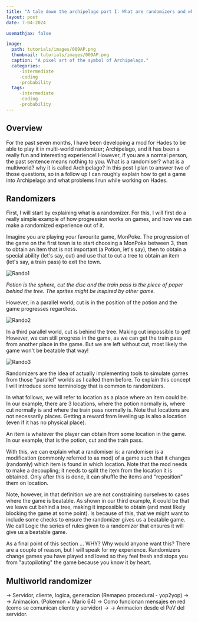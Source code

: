```yaml
---
title: "A tale down the archipelago part I: What are randomizers and what is the multiworld" 
layout: post
date: 7-04-2024

usemathjax: false

image: 
  path: tutorials/images/009AP.png 
  thumbnail: tutorials/images/009AP.png
  caption: "A pixel art of the symbol of Archipelago."
  categories:
     -intermediate
     -coding
     -probability
  tags:
     -intermediate
     -coding
     -probability
---
```


<h2> Overview </h2>

For the past seven months, I have been developing a mod for Hades to be able to play it in multi-world randomizer; Archipelago, and it has been a really fun and interesting experience! 
However, if you are a normal person, the past sentence means nothing to you. What is a randomiser? what is a multiworld? why it is called Archipelago? In this post I plan
to answer two of those questions, so in a follow up I can roughly explain how to get a game into Archipelago and what problems I run while working on Hades.

<h2> Randomizers </h2>

First, I will start by explaining what is a randomizer. For this, I will first do a really simple example of how progression works on games, and how we can make a randomized experience out of it.

Imagine you are playing your favourite game, MonPoke. The progression of the game on the first town is to start choosing a MonPoke between 3, then to obtain an item that is not important (a Potion, let's say), then to obtain a special ability (let's say, cut) and use that to cut a tree to obtain an item (let's say, a train pass) to exit the town.

![Rando1](/tutorials/images/009Randomizer1.png)

<em>Potion is the sphere, cut the disc and the train pass is the piece of paper behind the tree. The sprites might be inspired by other game.</em>

However, in a parallel world, cut is in the position of the potion and the game progresses regardless.

![Rando2](/tutorials/images/009Randomizer2.png)

In a third parallel world, cut is behind the tree. Making cut impossible to get! However, we can still progress in the game, as we can get the train pass from another place in the game. But we are left without cut, most likely the game won't be beatable that way!

![Rando3](/tutorials/images/009Randomizer3.png)

Randomizers are the idea of actually implementing tools to simulate games from those "parallel" worlds as I called them before. To explain this concept I will introduce some terminology that is common to randomizers.

In what follows, we will refer to location as a place where an item could be. In our example, there are 3 locations, where the potion normally is, where cut normally is and where the train pass normally is. Note that locations are not necessarily places. Getting a reward from leveling up is also a location (even if it has no physical place).

An item is whatever the player can obtain from some location in the game. In our example, that is the potion, cut and the train pass. 

With this, we can explain what a randomiser is: a randomiser is a modification (commonly referred to as mod) of a game such that it changes (randomly)
which item is found in which location. Note that the mod needs to make a decoupling; it needs to split the item from the location it is obtained. Only after this is done, it can shuffle the items and "reposition" them on location.

Note, however, in that definition we are not constraining ourselves to cases where the game is beatable. As shown in our third example, it could be that we leave cut behind a tree, making it impossible to obtain (and most likely blocking the game at some point). Is because of this, that we might want to include some checks to ensure the randomizer gives us a beatable game. We call Logic the series of rules given to a randomizer that ensures it will give
us a beatable game.

As a final point of this section ... WHY? Why would anyone want this? There are a couple of reason, but I will speak for my experience. Randomizers change games you have played and loved so they feel fresh and stops you from "autopiloting" the game because you know it by heart.

<h2> Multiworld randomizer </h2>

-> Servidor, cliente, logica, generacion (Remapeo procedural - yop2yop)
-> -> Animacion. (Pokemon + Mario 64)
-> Como funcionan mensajes en red (como se comunican cliente y servidor)
-> -> Animacion desde el PoV del servidor.